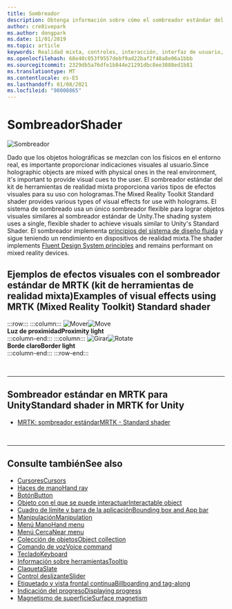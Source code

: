 ```yaml
---
title: Sombreador
description: Obtenga información sobre cómo el sombreador estándar del kit de herramientas de realidad mixta proporciona varios tipos de efectos visuales que se pueden usar con hologramas en las aplicaciones de realidad mixta.
author: cre8ivepark
ms.author: dongpark
ms.date: 11/01/2019
ms.topic: article
keywords: Realidad mixta, controles, interacción, interfaz de usuario, UX, sombreador, auriculares de realidad mixta, auriculares de realidad mixta de Windows, auriculares de realidad virtual, HoloLens, MRTK, kit de herramientas de realidad mixta, efectos visuales
ms.openlocfilehash: 68e40c053f9557debf9ad22baf2f48a8e06a1bbb
ms.sourcegitcommit: 2329db5a76dfe1b844e21291dbc8ee3888ed1b81
ms.translationtype: MT
ms.contentlocale: es-ES
ms.lasthandoff: 01/08/2021
ms.locfileid: "98008865"
---
```

# <a name="shader"></a><span data-ttu-id="5f8d4-104">Sombreador</span><span class="sxs-lookup"><span data-stu-id="5f8d4-104">Shader</span></span>

![Sombreador](images/UX_Hero_StandardShader.jpg)

<span data-ttu-id="5f8d4-106">Dado que los objetos holográficas se mezclan con los físicos en el entorno real, es importante proporcionar indicaciones visuales al usuario.</span><span class="sxs-lookup"><span data-stu-id="5f8d4-106">Since holographic objects are mixed with physical ones in the real environment, it's important to provide visual cues to the user.</span></span> <span data-ttu-id="5f8d4-107">El sombreador estándar del kit de herramientas de realidad mixta proporciona varios tipos de efectos visuales para su uso con hologramas.</span><span class="sxs-lookup"><span data-stu-id="5f8d4-107">The Mixed Reality Toolkit Standard shader provides various types of visual effects for use with holograms.</span></span> <span data-ttu-id="5f8d4-108">El sistema de sombreado usa un único sombreador flexible para lograr objetos visuales similares al sombreador estándar de Unity.</span><span class="sxs-lookup"><span data-stu-id="5f8d4-108">The shading system uses a single, flexible shader to achieve visuals similar to Unity's Standard Shader.</span></span> <span data-ttu-id="5f8d4-109">El sombreador implementa [principios del sistema de diseño fluida](https://www.microsoft.com/design/fluent/#/) y sigue teniendo un rendimiento en dispositivos de realidad mixta.</span><span class="sxs-lookup"><span data-stu-id="5f8d4-109">The shader implements [Fluent Design System principles](https://www.microsoft.com/design/fluent/#/) and remains performant on mixed reality devices.</span></span>
<br>

## <a name="examples-of-visual-effects-using-mrtk-mixed-reality-toolkit-standard-shader"></a><span data-ttu-id="5f8d4-110">Ejemplos de efectos visuales con el sombreador estándar de MRTK (kit de herramientas de realidad mixta)</span><span class="sxs-lookup"><span data-stu-id="5f8d4-110">Examples of visual effects using MRTK (Mixed Reality Toolkit) Standard shader</span></span> 
:::row:::
    :::column:::
       <span data-ttu-id="5f8d4-111">![Mover](images/UX_Button_Affordance_ProximityLight.jpg)</span><span class="sxs-lookup"><span data-stu-id="5f8d4-111">![Move](images/UX_Button_Affordance_ProximityLight.jpg)</span></span><br>
       <span data-ttu-id="5f8d4-112">**Luz de proximidad**</span><span class="sxs-lookup"><span data-stu-id="5f8d4-112">**Proximity light**</span></span><br>
    :::column-end:::
    :::column:::
       <span data-ttu-id="5f8d4-113">![Girar](images/UX_Button_Affordance_FocusHighlight.jpg)</span><span class="sxs-lookup"><span data-stu-id="5f8d4-113">![Rotate](images/UX_Button_Affordance_FocusHighlight.jpg)</span></span><br>
        <span data-ttu-id="5f8d4-114">**Borde claro**</span><span class="sxs-lookup"><span data-stu-id="5f8d4-114">**Border light**</span></span><br>
    :::column-end:::
:::row-end:::

<br>

---

## <a name="standard-shader-in-mrtk-for-unity"></a><span data-ttu-id="5f8d4-115">Sombreador estándar en MRTK para Unity</span><span class="sxs-lookup"><span data-stu-id="5f8d4-115">Standard shader in MRTK for Unity</span></span>

* [<span data-ttu-id="5f8d4-116">MRTK: sombreador estándar</span><span class="sxs-lookup"><span data-stu-id="5f8d4-116">MRTK - Standard shader</span></span>](https://microsoft.github.io/MixedRealityToolkit-Unity/Documentation/README_MRTKStandardShader.html)

<br>

---

## <a name="see-also"></a><span data-ttu-id="5f8d4-117">Consulte también</span><span class="sxs-lookup"><span data-stu-id="5f8d4-117">See also</span></span>

* [<span data-ttu-id="5f8d4-118">Cursores</span><span class="sxs-lookup"><span data-stu-id="5f8d4-118">Cursors</span></span>](cursors.md)
* [<span data-ttu-id="5f8d4-119">Haces de mano</span><span class="sxs-lookup"><span data-stu-id="5f8d4-119">Hand ray</span></span>](point-and-commit.md)
* [<span data-ttu-id="5f8d4-120">Botón</span><span class="sxs-lookup"><span data-stu-id="5f8d4-120">Button</span></span>](button.md)
* [<span data-ttu-id="5f8d4-121">Objeto con el que se puede interactuar</span><span class="sxs-lookup"><span data-stu-id="5f8d4-121">Interactable object</span></span>](interactable-object.md)
* [<span data-ttu-id="5f8d4-122">Cuadro de límite y barra de la aplicación</span><span class="sxs-lookup"><span data-stu-id="5f8d4-122">Bounding box and App bar</span></span>](app-bar-and-bounding-box.md)
* [<span data-ttu-id="5f8d4-123">Manipulación</span><span class="sxs-lookup"><span data-stu-id="5f8d4-123">Manipulation</span></span>](direct-manipulation.md)
* [<span data-ttu-id="5f8d4-124">Menú Mano</span><span class="sxs-lookup"><span data-stu-id="5f8d4-124">Hand menu</span></span>](hand-menu.md)
* [<span data-ttu-id="5f8d4-125">Menú Cerca</span><span class="sxs-lookup"><span data-stu-id="5f8d4-125">Near menu</span></span>](near-menu.md)
* [<span data-ttu-id="5f8d4-126">Colección de objetos</span><span class="sxs-lookup"><span data-stu-id="5f8d4-126">Object collection</span></span>](object-collection.md)
* [<span data-ttu-id="5f8d4-127">Comando de voz</span><span class="sxs-lookup"><span data-stu-id="5f8d4-127">Voice command</span></span>](voice-input.md)
* [<span data-ttu-id="5f8d4-128">Teclado</span><span class="sxs-lookup"><span data-stu-id="5f8d4-128">Keyboard</span></span>](keyboard.md)
* [<span data-ttu-id="5f8d4-129">Información sobre herramientas</span><span class="sxs-lookup"><span data-stu-id="5f8d4-129">Tooltip</span></span>](tooltip.md)
* [<span data-ttu-id="5f8d4-130">Claqueta</span><span class="sxs-lookup"><span data-stu-id="5f8d4-130">Slate</span></span>](slate.md)
* [<span data-ttu-id="5f8d4-131">Control deslizante</span><span class="sxs-lookup"><span data-stu-id="5f8d4-131">Slider</span></span>](slider.md)
* [<span data-ttu-id="5f8d4-132">Etiquetado y vista frontal continua</span><span class="sxs-lookup"><span data-stu-id="5f8d4-132">Billboarding and tag-along</span></span>](billboarding-and-tag-along.md)
* [<span data-ttu-id="5f8d4-133">Indicación del progreso</span><span class="sxs-lookup"><span data-stu-id="5f8d4-133">Displaying progress</span></span>](progress.md)
* [<span data-ttu-id="5f8d4-134">Magnetismo de superficie</span><span class="sxs-lookup"><span data-stu-id="5f8d4-134">Surface magnetism</span></span>](surface-magnetism.md)
